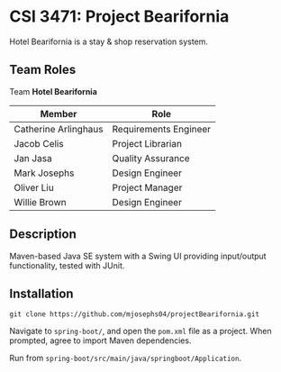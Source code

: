 # CSI 3471: Project Bearifornia

Hotel Bearifornia is a stay & shop reservation system.

## Team Roles
Team **Hotel Bearifornia**

Member | Role |
--- | --- |
Catherine Arlinghaus | Requirements Engineer |
Jacob Celis | Project Librarian |
Jan Jasa | Quality Assurance |
Mark Josephs | Design Engineer |
Oliver Liu | Project Manager
Willie Brown | Design Engineer |

## Description

Maven-based Java SE system with a Swing UI providing input/output functionality, tested with JUnit.

## Installation

```
git clone https://github.com/mjosephs04/projectBearifornia.git
```

Navigate to ```spring-boot/```, and open the ```pom.xml``` file as a project. When prompted, agree to import Maven dependencies.

Run from ```spring-boot/src/main/java/springboot/Application```.